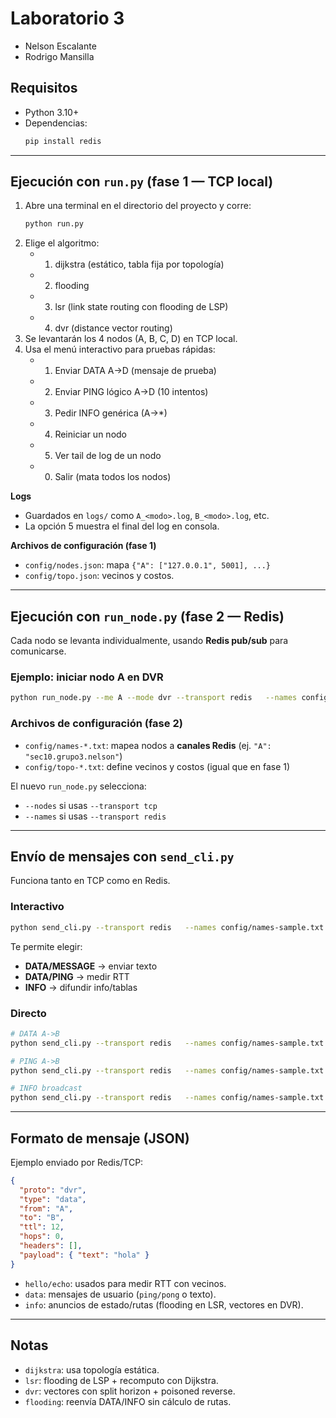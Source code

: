 # Laboratorio 3

- Nelson Escalante  
- Rodrigo Mansilla

## Requisitos
- Python 3.10+  
- Dependencias:  
  ```bash
  pip install redis
  ```

---

## Ejecución con `run.py` (fase 1 — TCP local)
1. Abre una terminal en el directorio del proyecto y corre:
   ```bash
   python run.py
   ```
2. Elige el algoritmo:
   - 1) dijkstra (estático, tabla fija por topología)
   - 2) flooding
   - 3) lsr (link state routing con flooding de LSP)
   - 4) dvr (distance vector routing)
3. Se levantarán los 4 nodos (A, B, C, D) en TCP local.
4. Usa el menú interactivo para pruebas rápidas:
   - 1) Enviar DATA A→D (mensaje de prueba)
   - 2) Enviar PING lógico A→D (10 intentos)
   - 3) Pedir INFO genérica (A→*)
   - 4) Reiniciar un nodo
   - 5) Ver tail de log de un nodo
   - 0) Salir (mata todos los nodos)

**Logs**  
- Guardados en `logs/` como `A_<modo>.log`, `B_<modo>.log`, etc.  
- La opción 5 muestra el final del log en consola.

**Archivos de configuración (fase 1)**  
- `config/nodes.json`: mapa `{"A": ["127.0.0.1", 5001], ...}`  
- `config/topo.json`: vecinos y costos.

---

## Ejecución con `run_node.py` (fase 2 — Redis)
Cada nodo se levanta individualmente, usando **Redis pub/sub** para comunicarse.

### Ejemplo: iniciar nodo A en DVR
```bash
python run_node.py --me A --mode dvr --transport redis   --names config/names-sample.txt   --topo config/topo-sample.txt   --redis-host lab3.redesuvg.cloud --redis-port 6379 --redis-pwd UVGRedis2025 --log DEBUG
```

### Archivos de configuración (fase 2)
- `config/names-*.txt`: mapea nodos a **canales Redis** (ej. `"A": "sec10.grupo3.nelson"`)  
- `config/topo-*.txt`: define vecinos y costos (igual que en fase 1)

El nuevo `run_node.py` selecciona:
- `--nodes` si usas `--transport tcp`
- `--names` si usas `--transport redis`

---

## Envío de mensajes con `send_cli.py`
Funciona tanto en TCP como en Redis.

### Interactivo
```bash
python send_cli.py --transport redis   --names config/names-sample.txt --topo config/topo-sample.txt --nodes config/nodes.json
```
Te permite elegir:
- **DATA/MESSAGE** → enviar texto
- **DATA/PING** → medir RTT
- **INFO** → difundir info/tablas

### Directo
```bash
# DATA A->B
python send_cli.py --transport redis   --names config/names-sample.txt --topo config/topo-sample.txt --nodes config/nodes.json   --mode dvr --entry A --src A --dst B --ttl 12 --text "hola"

# PING A->B
python send_cli.py --transport redis   --names config/names-sample.txt --topo config/topo-sample.txt --nodes config/nodes.json   --mode dvr --entry A --src A --dst B --ttl 8 --ping

# INFO broadcast
python send_cli.py --transport redis   --names config/names-sample.txt --topo config/topo-sample.txt --nodes config/nodes.json   --mode lsr --entry A --src A --dst * --ttl 8 --info "tabla"
```

---

## Formato de mensaje (JSON)
Ejemplo enviado por Redis/TCP:
```json
{
  "proto": "dvr",
  "type": "data",
  "from": "A",
  "to": "B",
  "ttl": 12,
  "hops": 0,
  "headers": [],
  "payload": { "text": "hola" }
}
```
- `hello/echo`: usados para medir RTT con vecinos.  
- `data`: mensajes de usuario (`ping/pong` o texto).  
- `info`: anuncios de estado/rutas (flooding en LSR, vectores en DVR).  

---

## Notas
- `dijkstra`: usa topología estática.  
- `lsr`: flooding de LSP + recomputo con Dijkstra.  
- `dvr`: vectores con split horizon + poisoned reverse.  
- `flooding`: reenvía DATA/INFO sin cálculo de rutas.  
